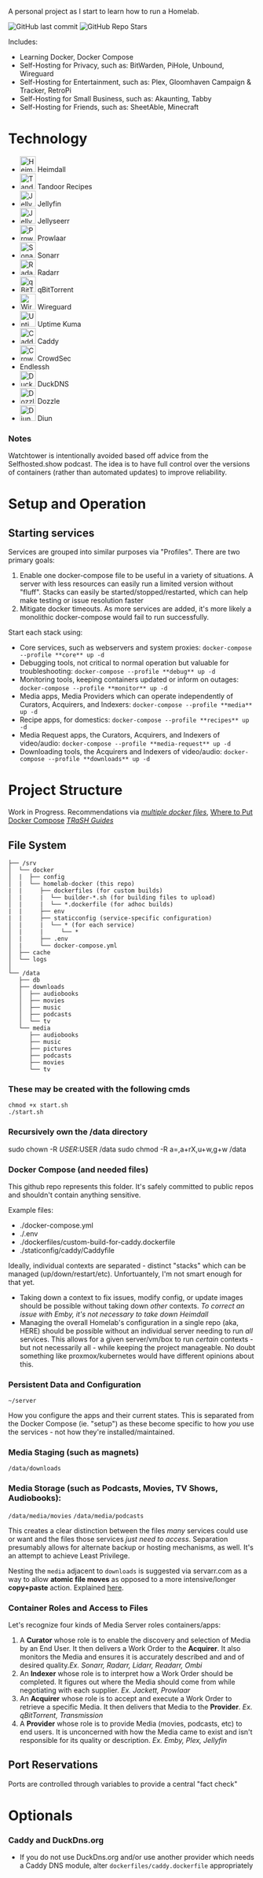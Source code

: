 A personal project as I start to learn how to run a Homelab. 

![GitHub last commit](https://img.shields.io/github/last-commit/jgwehr/homelab-docker) ![GitHub Repo Stars](https://img.shields.io/github/stars/jgwehr/homelab-docker)

Includes: 
- Learning Docker, Docker Compose
- Self-Hosting for Privacy, such as: BitWarden, PiHole, Unbound, Wireguard
- Self-Hosting for Entertainment, such as: Plex, Gloomhaven Campaign & Tracker, RetroPi
- Self-Hosting for Small Business, such as: Akaunting, Tabby
- Self-Hosting for Friends, such as: SheetAble, Minecraft

# Technology
- <img src="https://github.com/walkxcode/Dashboard-Icons/blob/main/png/heimdall.png" width="32" alt="Heimdall" /> Heimdall
- <img src="https://github.com/walkxcode/Dashboard-Icons/blob/main/png/tandoorrecipes.png" width="32" alt="Tandoor Recipes" /> Tandoor Recipes
- <img src="https://github.com/walkxcode/Dashboard-Icons/blob/main/png/jellyfin.png" width="32" alt="Jellyfin" /> Jellyfin
- <img src="https://github.com/walkxcode/Dashboard-Icons/blob/main/png/jellyseerr.png" width="32" alt="Jellyseerr" /> Jellyseerr
- <img src="https://github.com/walkxcode/Dashboard-Icons/blob/main/png/prowlarr.png" width="32" alt="Prowlaar" /> Prowlaar
- <img src="https://github.com/walkxcode/Dashboard-Icons/blob/main/png/sonarr.png" width="32" alt="Sonarr" /> Sonarr
- <img src="https://github.com/walkxcode/Dashboard-Icons/blob/main/png/radarr.png" width="32" alt="Radarr" /> Radarr
- <img src="https://github.com/walkxcode/Dashboard-Icons/blob/main/png/qbittorrent.png" width="32" alt="qBitTorrent" /> qBitTorrent
- <img src="https://github.com/walkxcode/Dashboard-Icons/blob/main/png/wireguard.png" width="32" alt="Wireguard" /> Wireguard
- <img src="https://github.com/walkxcode/Dashboard-Icons/blob/main/png/uptime-kuma.png" width="32" alt="Uptime Kuma" /> Uptime Kuma
- <img src="https://caddy-forum-uploads.s3.amazonaws.com/original/2X/3/3859a874d26640df74a3b951d8052a3c3e749eed.png" width="32" alt="Caddy" /> Caddy
- <img src="https://github.com/walkxcode/Dashboard-Icons/blob/main/png/crowdsec.png" width="32" alt="CrowdSec" /> CrowdSec
- Endlessh
- <img src="https://github.com/walkxcode/Dashboard-Icons/blob/main/png/duckdns.png" width="32" alt="DuckDNS" /> DuckDNS
- <img src="https://github.com/walkxcode/Dashboard-Icons/blob/main/png/dozzle.png" width="32" alt="Dozzle" /> Dozzle
- <img src="https://raw.githubusercontent.com/crazy-max/diun/master/.res/diun.png" width="32" alt="Diun" /> Diun

### Notes
Watchtower is intentionally avoided based off advice from the Selfhosted.show podcast. The idea is to have full control over the versions of containers (rather than automated updates) to improve reliability.

# Setup and Operation

## Starting services

Services are grouped into similar purposes via "Profiles". There are two primary goals:

1.  Enable one docker-compose file to be useful in a variety of situations. A server with less resources can easily run a limited version without "fluff". Stacks can easily be started/stopped/restarted, which can help make testing or issue resolution faster
1.  Mitigate docker timeouts. As more services are added, it's more likely a monolithic docker-compose would fail to run successfully.

Start each stack using:
- Core services, such as webservers and system proxies: `docker-compose --profile **core** up -d`
- Debugging tools, not critical to normal operation but valuable for troubleshooting: `docker-compose --profile **debug** up -d`
- Monitoring tools, keeping containers updated or inform on outages: `docker-compose --profile **monitor** up -d`
- Media apps, Media Providers which can operate independently of Curators, Acquirers, and Indexers: `docker-compose --profile **media** up -d`
- Recipe apps, for domestics: `docker-compose --profile **recipes** up -d`
- Media Request apps, the Curators, Acquirers, and Indexers of video/audio: `docker-compose --profile **media-request** up -d`
- Downloading tools, the Acquirers and Indexers of video/audio: `docker-compose --profile **downloads** up -d`

# Project Structure
Work in Progress. Recommendations via *[multiple docker files](https://nickjanetakis.com/blog/docker-tip-87-run-multiple-docker-compose-files-with-the-f-flag)*, [Where to Put Docker Compose](https://nickjanetakis.com/blog/docker-tip-76-where-to-put-docker-compose-projects-on-a-server) *[TRaSH Guides](https://trash-guides.info/Hardlinks/How-to-setup-for/Docker/)*

## File System

```
├── /srv
│  └── docker
│  |  ├── config
│  |  └── homelab-docker (this repo)
|  |     ├── dockerfiles (for custom builds)
│  |     |  └── builder-*.sh (for building files to upload)
│  |     |  └── *.dockerfile (for adhoc builds)
|  |     ├── env
|  |     ├── staticconfig (service-specific configuration)
│  |     |  └── * (for each service)
│  |     |     └── *
│  |     ├── .env
│  |     └── docker-compose.yml
│  ├── cache
│  └── logs
│
└── /data
   ├── db
   ├── downloads
   │  ├── audiobooks
   │  ├── movies
   │  ├── music
   │  ├── podcasts
   │  └── tv
   └── media
      ├── audiobooks
      ├── music
      ├── pictures
      ├── podcasts
      ├── movies
      └── tv
```

### These may be created with the following cmds
`chmod +x start.sh`  
`./start.sh`

### Recursively own the /data directory
sudo chown -R $USER:$USER /data
sudo chmod -R a=,a+rX,u+w,g+w /data


### Docker Compose (and needed files)
This github repo represents this folder. It's safely committed to public repos and shouldn't contain anything sensitive.

Example files:
- ./docker-compose.yml
- ./.env
- ./dockerfiles/custom-build-for-caddy.dockerfile
- ./staticonfig/caddy/Caddyfile


Ideally, individual contexts are separated - distinct "stacks" which can be managed (up/down/restart/etc). Unfortuantely, I'm not smart enough for that yet.
- Taking down a context to fix issues, modify config, or update images should be possible without taking down *other* contexts. *To correct an issue with Emby, it's not necessary to take down Heimdall*
- Managing the overall Homelab's configuration in a single repo (aka, HERE) should be possible without an individual server needing to run *all* services. This allows for a given server/vm/box to run *certain* contexts - but not necessarily all - while keeping the project manageable. No doubt something like proxmox/kubernetes would have different opinions about this.

### Persistent Data and Configuration
`~/server`

How you configure the apps and their current states. This is separated from the Docker Compose (ie. "setup") as these become specific to how *you* use the services - not how they're installed/maintained.

### Media Staging (such as magnets)
`/data/downloads`

### Media Storage (such as Podcasts, Movies, TV Shows, Audiobooks):
`/data/media/movies`
`/data/media/podcasts`

This creates a clear distinction between the files *many* services could use or want and the files those services *just need to access*. Separation presumably allows for alternate backup or hosting mechanisms, as well. It's an attempt to achieve Least Privilege.

Nesting the `media` adjacent to `downloads` is suggested via servarr.com as a way to allow **atomic file moves** as opposed to a more intensive/longer **copy+paste** action. Explained [here](https://wiki.servarr.com/docker-guide).

### Container Roles and Access to Files
Let's recognize four kinds of Media Server roles containers/apps:

1. A **Curator** whose role is to enable the discovery and selection of Media by an End User. It then delivers a Work Order to the **Acquirer**. It also monitors the Media and ensures it is accurately described and and of desired quality.*Ex. Sonarr, Radarr, Lidarr, Readarr, Ombi*
1. An **Indexer** whose role is to interpret how a Work Order should be completed. It figures out where the Media should come from while negotiating with each supplier. *Ex. Jackett, Prowlaar*
1. An **Acquirer** whose role is to accept and execute a Work Order to retrieve a specific Media. It then delivers that Media to the **Provider**. *Ex. qBitTorrent, Transmission*
1. A **Provider** whose role is to provide Media (movies, podcasts, etc) to end users. It is unconcerned with how the Media came to exist and isn't responsible for its quality or description. *Ex. Emby, Plex, Jellyfin*


## Port Reservations
Ports are controlled through variables to provide a central "fact check"


# Optionals
### Caddy and DuckDns.org
- If you do not use DuckDns.org and/or use another provider which needs a Caddy DNS module, alter `dockerfiles/caddy.dockerfile` appropriately
